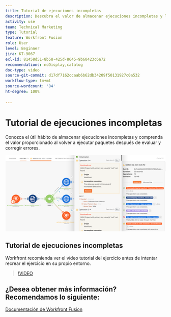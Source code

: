 ```yaml
---
title: Tutorial de ejecuciones incompletas
description: Descubra el valor de almacenar ejecuciones incompletas y luego volver a ejecutar paquetes después de evaluar y corregir errores en  [!DNL Adobe Workfront Fusion].
activity: use
team: Technical Marketing
type: Tutorial
feature: Workfront Fusion
role: User
level: Beginner
jira: KT-9067
exl-id: 81458d51-8b58-425d-8645-9b60423c6a72
recommendations: noDisplay,catalog
doc-type: video
source-git-commit: d17df7162ccaab6b62db34209f50131927c0a532
workflow-type: tm+mt
source-wordcount: '84'
ht-degree: 100%

---
```


# Tutorial de ejecuciones incompletas

Conozca el útil hábito de almacenar ejecuciones incompletas y comprenda el valor proporcionado al volver a ejecutar paquetes después de evaluar y corregir errores.

![Una imagen de un escenario con gestión de errores](assets/troubleshooting-and-error-handling-8.png)

## Tutorial de ejecuciones incompletas

Workfront recomienda ver el vídeo tutorial del ejercicio antes de intentar recrear el ejercicio en su propio entorno.

>[!VIDEO](https://video.tv.adobe.com/v/3418178/?quality=12&learn=on&enablevpops&captions=spa)

## ¿Desea obtener más información? Recomendamos lo siguiente:

[Documentación de Workfront Fusion](https://experienceleague.adobe.com/docs/workfront/using/adobe-workfront-fusion/workfront-fusion-2.html?lang=es)
